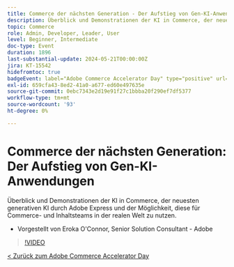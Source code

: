 ```yaml
---
title: Commerce der nächsten Generation - Der Aufstieg von Gen-KI-Anwendungen
description: Überblick und Demonstrationen der KI in Commerce, der neuesten generativen KI durch Adobe Express und der Möglichkeit, diese für Commerce- und Inhaltsteams in der realen Welt zu nutzen.
topic: Commerce
role: Admin, Developer, Leader, User
level: Beginner, Intermediate
doc-type: Event
duration: 1896
last-substantial-update: 2024-05-21T00:00:00Z
jira: KT-15542
hidefromtoc: true
badgeEvent: label="Adobe Commerce Accelerator Day" type="positive" url="https://experienceleague.adobe.com/en/docs/events/apac-commerce-recordings/2024/overview"
exl-id: 659cfa43-8ed2-41a0-a677-ed60e497635e
source-git-commit: 0ebc7343e2d19e91f27c1bbba20f290ef7df5377
workflow-type: tm+mt
source-wordcount: '93'
ht-degree: 0%

---
```


# Commerce der nächsten Generation: Der Aufstieg von Gen-KI-Anwendungen

Überblick und Demonstrationen der KI in Commerce, der neuesten generativen KI durch Adobe Express und der Möglichkeit, diese für Commerce- und Inhaltsteams in der realen Welt zu nutzen.

+ Vorgestellt von Eroka O&#39;Connor, Senior Solution Consultant - Adobe

>[!VIDEO](https://video.tv.adobe.com/v/3429269/?learn=on)

[&lt; Zurück zum Adobe Commerce Accelerator Day](./overview.md)
